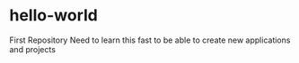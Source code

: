 # hello-world
First Repository 
Need to learn this fast to be able to create new applications and projects
